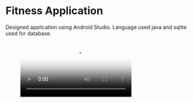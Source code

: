 # Fitness Application
Designed application using Android Studio. Language used java and sqlite used for database.

<figure class="video_container">
  <video controls="true" allowfullscreen="true" poster="path/to/poster_image.png">
    <source src="Fitness-Application/Video demonstration.mp4" type="video/mp4">
  </video>
</figure>
